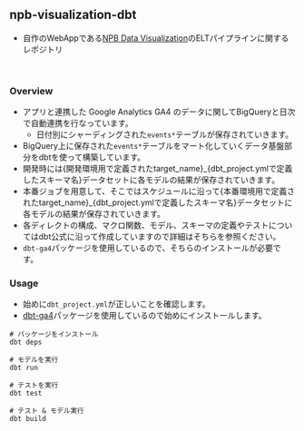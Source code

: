 ## npb-visualization-dbt

- 自作のWebAppである[NPB Data Visualization](https://npb-visualization.com/)のELTパイプラインに関するレポジトリ

<br />

### Overview
- アプリと連携した Google Analytics GA4 のデータに関してBigQueryと日次で自動連携を行なっています。
  - 日付別にシャーディングされた`events*`テーブルが保存されていきます。
- BigQuery上に保存された`events*`テーブルをマート化していくデータ基盤部分をdbtを使って構築しています。
- 開発時には{開発環境用で定義されたtarget_name}_{dbt_project.ymlで定義したスキーマ名}データセットに各モデルの結果が保存されていきます。
- 本番ジョブを用意して、そこではスケジュールに沿って{本番環境用で定義されたtarget_name}_{dbt_project.ymlで定義したスキーマ名}データセットに各モデルの結果が保存されていきます。
- 各ディレクトの構成、マクロ関数、モデル、スキーマの定義やテストについてはdbt公式に沿って作成していますので詳細はそちらを参照ください。
- `dbt-ga4`パッケージを使用しているので、そちらのインストールが必要です。

### Usage
- 始めに`dbt_project.yml`が正しいことを確認します。
- [dbt-ga4](https://hub.getdbt.com/Velir/ga4/latest)パッケージを使用しているので始めにインストールします。

```shell
# パッケージをインストール
dbt deps
```

```shell
# モデルを実行
dbt run

# テストを実行
dbt test

# テスト & モデル実行
dbt build
```
